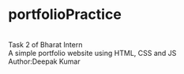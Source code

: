 # portfolioPractice
<br>
Task 2 of Bharat Intern 
<br>
A simple portfolio website using HTML, CSS and JS
<br>
Author:Deepak Kumar

